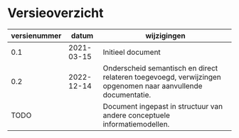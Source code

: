 # Versieoverzicht

| versienummer | datum      | wijzigingen                                                                                                  |
| ------------ | ---------- | ------------------------------------------------------------------------------------------------------------ |
| 0.1          | 2021-03-15 | Initieel document                                                                                            |
| 0.2          | 2022-12-14 | Onderscheid semantisch en direct relateren toegevoegd, verwijzingen opgenomen naar aanvullende documentatie. |
| TODO         |            | Document ingepast in structuur van andere conceptuele informatiemodellen.                                    |
